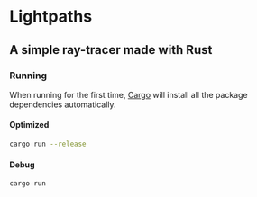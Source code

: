 # Lightpaths

## A simple ray-tracer made with Rust

### Running
When running for the first time, [Cargo](https://doc.rust-lang.org/cargo/guide/) will install all the package dependencies automatically.

#### Optimized
```bash
cargo run --release
```
#### Debug
```bash
cargo run
```